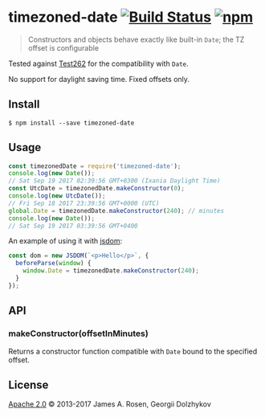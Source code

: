 # timezoned-date [![Build Status](https://travis-ci.org/thorn0/timezoned-date.svg?branch=master)](https://travis-ci.org/thorn0/timezoned-date) [![npm](https://img.shields.io/npm/v/timezoned-date.svg)](https://www.npmjs.com/package/timezoned-date)

> Constructors and objects behave exactly like built-in `Date`; the TZ offset is configurable

Tested against [Test262](https://github.com/tc39/test262) for the compatibility with `Date`.

No support for daylight saving time. Fixed offsets only.

## Install
```
$ npm install --save timezoned-date
```

## Usage

```javascript
const timezonedDate = require('timezoned-date');
console.log(new Date());
// Sat Sep 19 2017 02:39:56 GMT+0300 (Ixania Daylight Time)
const UtcDate = timezonedDate.makeConstructor(0);
console.log(new UtcDate());
// Fri Sep 18 2017 23:39:56 GMT+0000 (UTC)
global.Date = timezonedDate.makeConstructor(240); // minutes
console.log(new Date());
// Sat Sep 19 2017 03:39:56 GMT+0400
```

An example of using it with [jsdom](https://github.com/tmpvar/jsdom):

```javascript
const dom = new JSDOM(`<p>Hello</p>`, {
  beforeParse(window) {
    window.Date = timezonedDate.makeConstructor(240);
  }
});
```

## API

### makeConstructor(offsetInMinutes)

Returns a constructor function compatible with `Date` bound to the specified offset.

## License

[Apache 2.0](LICENSE) © 2013-2017 James A. Rosen, Georgii Dolzhykov
